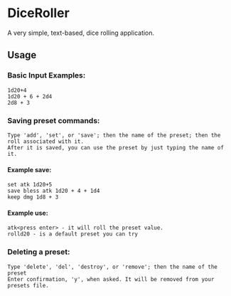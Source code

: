 # DiceRoller
A very simple, text-based, dice rolling application. 

## Usage
### Basic Input Examples:
    1d20+4
    1d20 + 6 + 2d4
    2d8 + 3
### Saving preset commands:
    Type 'add', 'set', or 'save'; then the name of the preset; then the roll associated with it.
    After it is saved, you can use the preset by just typing the name of it.
#### Example save:
    set atk 1d20+5
    save bless atk 1d20 + 4 + 1d4
    keep dmg 1d8 + 3
#### Example use:
    atk<press enter> - it will roll the preset value.
    rolld20 - is a default preset you can try

### Deleting a preset:
    Type 'delete', 'del', 'destroy', or 'remove'; then the name of the preset
    Enter confirmation, 'y', when asked. It will be removed from your presets file.
